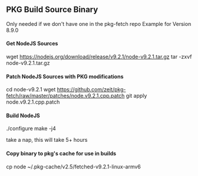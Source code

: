 ## PKG Build Source Binary

Only needed if we don't have one in the pkg-fetch repo
Example for Version 8.9.0

#### Get NodeJS Sources

wget https://nodejs.org/download/release/v9.2.1/node-v9.2.1.tar.gz
tar -zxvf node-v9.2.1.tar.gz

#### Patch NodeJS Sources with PKG modifications

cd node-v9.2.1
wget https://github.com/zeit/pkg-fetch/raw/master/patches/node.v9.2.1.cpp.patch
git apply node.v9.2.1.cpp.patch

#### Build NodeJS

./configure
make -j4

take a nap, this will take 5+ hours

#### Copy binary to pkg's cache for use in builds
cp node ~/.pkg-cache/v2.5/fetched-v9.2.1-linux-armv6
